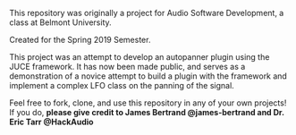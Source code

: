 This repository was originally a project for Audio Software Development,
a class at Belmont University. 

Created for the Spring 2019 Semester.

This project was an attempt to develop an autopanner plugin using the JUCE
framework. It has now been made public, and serves as a demonstration of 
a novice attempt to build a plugin with the framework and implement a complex 
LFO class on the panning of the signal.

Feel free to fork, clone, and use this repository in any of your own projects!
If you do, **please give credit to James Bertrand @james-bertrand and Dr. Eric 
Tarr @HackAudio**
